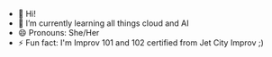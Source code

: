 - 👋 Hi!
- 🌱 I’m currently learning all things cloud and AI
- 😄 Pronouns: She/Her
- ⚡ Fun fact: I'm Improv 101 and 102 certified from Jet City Improv ;)

